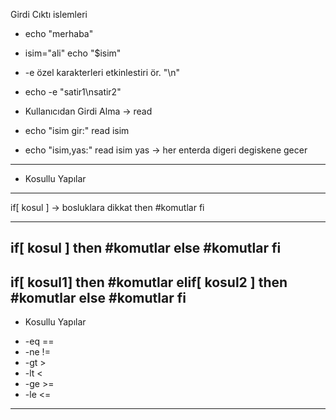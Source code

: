 Girdi Cıktı islemleri

- echo "merhaba"

- isim="ali"
  echo "$isim"

- -e özel karakterleri etkinlestiri ör. "\n"
- echo -e "satir1\nsatir2"


* Kullanıcıdan Girdi Alma -> read
- echo "isim gir:"
  read isim

- echo "isim,yas:"
  read isim yas -> her enterda digeri degiskene gecer
******************************************************************

* Kosullu Yapılar
-----------------------------------------------------------------
 if[ kosul ] -> bosluklara dikkat
 	then
		#komutlar
 fi

 -----------------------------
 if[ kosul ]
	 then
		#komutlar
 else
		#komutlar
 fi
-------------------------------

 if[ kosul1]
 	then
		#komutlar
 elif[ kosul2 ]
 	then
		#komutlar
 else
		#komutlar
 fi
--------------------------------
* Kosullu Yapılar
- -eq ==
- -ne !=
- -gt >
- -lt <
- -ge >=
- -le <=
--------------------------------

